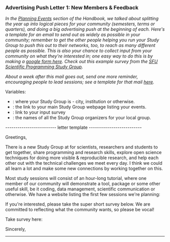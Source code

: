 ### Advertising Push Letter 1: New Members & Feedback

*In the [Planning Events](http://mozillascience.github.io/studyGroupHandbook/running.html#planning) section of the Handbook, we talked about splitting the year up into logical pieces for your community (semesters, terms or quarters), and doing a big advertising push at the beginning of each. Here's a template for an email to send out as widely as possible in your community; remember to get the other people helping you run your Study Group to push this out to their networks, too, to reach as many different people as possible. This is also your chance to collect input from your community on what they're interested in; one easy way to do this is by making a [google form here](https://www.google.com/forms/about/). Check out this example survey from the [SFU Scientific Programming Study Group](http://goo.gl/forms/OXNe5kB8ao).*

*About a week after this mail goes out, send one more reminder, encouraging people to lead sessions; see a template for that mail [here](https://github.com/mozillascience/studyGroupHandbook/blob/gh-pages/templates/startOfTermLetter2.md).*

Variables:

 - <LOCATION>: where your Study Group is - city, institution or otherwise.
 - <LINK>: the link to your main Study Group webpage listing your events.
 - <SURVEY LINK>: link to your input survey
 - <THE ORGANIZERS>: the names of all the Study Group organizers for your local group.

------------------------- letter template --------------------------

Greetings,

There is a new Study Group at <LOCATION> for scientists, researchers and students to get together, share programming and research skills, explore open science techniques for doing more visible & reproducible research, and help each other out with the technical challenges we meet every day. I think we could all learn a lot and make some new connections by working together on this. 

Most study sessions will consist of an hour-long tutorial, where one member of our community will demonstrate a tool, package or some other useful skill, be it coding, data management, scientific communication or otherwise. We have a website listing the first few sessions we're planning: <LINK>

If you're interested, please take the super short survey below. We are committed to reflecting what the community wants, so please be vocal!

Take survey here: <SURVEY LINK>

Sincerely, 
<THE ORGANIZERS>

---------------------------------------------------------------------